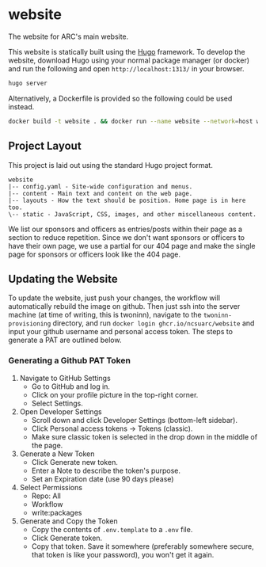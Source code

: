 # website

The website for ARC's main website.

This website is statically built using the [Hugo] framework. To develop the
website, download Hugo using your normal package manager (or docker) and run
the following and open `http://localhost:1313/` in your browser.

```sh
hugo server
```

Alternatively, a Dockerfile is provided so the following could be used instead.

```sh
docker build -t website . && docker run --name website --network=host website
```

[Hugo]: https://gohugo.io/

## Project Layout

This project is laid out using the standard Hugo project format.

```nohighlight
website
|-- config.yaml - Site-wide configuration and menus.
|-- content - Main text and content on the web page.
|-- layouts - How the text should be position. Home page is in here too.
\-- static - JavaScript, CSS, images, and other miscellaneous content.
```

We list our sponsors and officers as entries/posts within their page as a
section to reduce repetition. Since we don't want sponsors or officers to have
their own page, we use a partial for our 404 page and make the single page for
sponsors or officers look like the 404 page.

## Updating the Website

To update the website, just push your changes, the workflow will automatically rebuild the image on github. Then just ssh into the server machine (at time of writing, this is twoninn), navigate to the `twoninn-provisioning` directory, and run `docker login ghcr.io/ncsuarc/website` and input your github username and personal access token. The steps to generate a PAT are outlined below.

### Generating a Github PAT Token

1. Navigate to GitHub Settings
    - Go to GitHub and log in.
    - Click on your profile picture in the top-right corner.
    - Select Settings.
2. Open Developer Settings
    - Scroll down and click Developer Settings (bottom-left sidebar).
    - Click Personal access tokens → Tokens (classic).
    - Make sure classic token is selected in the drop down in the middle of the page.
3. Generate a New Token
    - Click Generate new token.
    - Enter a Note to describe the token's purpose.
    - Set an Expiration date (use 90 days please)
4. Select Permissions
    - Repo: All
    - Workflow
    - write:packages
5. Generate and Copy the Token
    - Copy the contents of `.env.template` to a `.env` file.
    - Click Generate token.
    - Copy that token. Save it somewhere (preferably somewhere secure, that token is like your password), you won't get it again.
